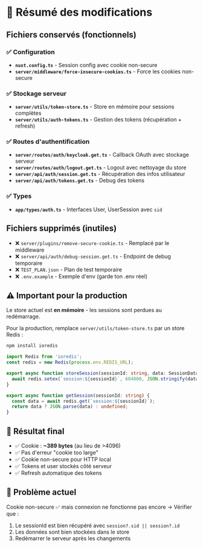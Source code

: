 # 📝 Résumé des modifications

## Fichiers conservés (fonctionnels)

### ✅ Configuration
- **`nuxt.config.ts`** - Session config avec cookie non-secure
- **`server/middleware/force-insecure-cookies.ts`** - Force les cookies non-secure

### ✅ Stockage serveur
- **`server/utils/token-store.ts`** - Store en mémoire pour sessions complètes
- **`server/utils/auth-tokens.ts`** - Gestion des tokens (récupération + refresh)

### ✅ Routes d'authentification
- **`server/routes/auth/keycloak.get.ts`** - Callback OAuth avec stockage serveur
- **`server/routes/auth/logout.get.ts`** - Logout avec nettoyage du store
- **`server/api/auth/session.get.ts`** - Récupération des infos utilisateur
- **`server/api/auth/tokens.get.ts`** - Debug des tokens

### ✅ Types
- **`app/types/auth.ts`** - Interfaces User, UserSession avec `sid`

## Fichiers supprimés (inutiles)

- ❌ `server/plugins/remove-secure-cookie.ts` - Remplacé par le middleware
- ❌ `server/api/auth/debug-session.get.ts` - Endpoint de debug temporaire
- ❌ `TEST_PLAN.json` - Plan de test temporaire
- ❌ `.env.example` - Exemple d'env (garde ton .env réel)

## ⚠️ Important pour la production

Le store actuel est **en mémoire** - les sessions sont perdues au redémarrage.

Pour la production, remplace `server/utils/token-store.ts` par un store Redis :

```bash
npm install ioredis
```

```typescript
import Redis from 'ioredis';
const redis = new Redis(process.env.REDIS_URL);

export async function storeSession(sessionId: string, data: SessionData) {
  await redis.setex(`session:${sessionId}`, 604800, JSON.stringify(data));
}

export async function getSession(sessionId: string) {
  const data = await redis.get(`session:${sessionId}`);
  return data ? JSON.parse(data) : undefined;
}
```

## 🎯 Résultat final

- ✅ Cookie : **~389 bytes** (au lieu de >4096)
- ✅ Pas d'erreur "cookie too large"
- ✅ Cookie non-secure pour HTTP local
- ✅ Tokens et user stockés côté serveur
- ✅ Refresh automatique des tokens

## 🐛 Problème actuel

Cookie non-secure ✅ mais connexion ne fonctionne pas encore → Vérifier que :
1. Le sessionId est bien récupéré avec `session?.sid || session?.id`
2. Les données sont bien stockées dans le store
3. Redémarrer le serveur après les changements
